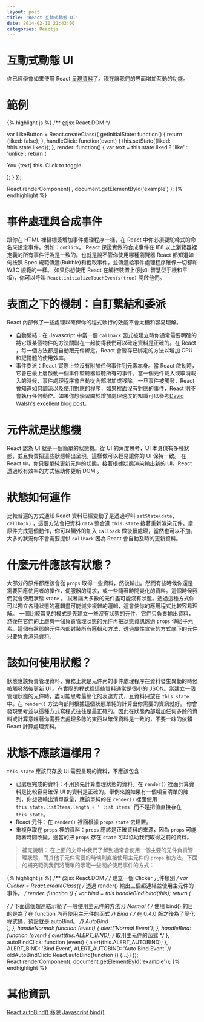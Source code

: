 ```yaml
---
layout: post
title: 'React 互動式動態 UI'
date: 2014-02-10 21:43:00
categories: Reactjs
---
```

# 互動式動態 UI
你已經學會如果使用 React [呈現資料](http://andyyou.logdown.com/posts/178292-react-displaying-data)了。現在讓我們的界面增加互動的功能。

# 範例
{% highlight js %}
/** @jsx React.DOM */

var LikeButton = React.createClass({
  getInitialState: function() {
    return {liked: false};
  },
  handleClick: function(event) {
    this.setState({liked: !this.state.liked});
  },
  render: function() {
    var text = this.state.liked ? 'like' : 'unlike';
    return (
      <p onClick={this.handleClick}>
        You {text} this. Click to toggle.
      </p>
    );
  }
});

React.renderComponent(
  <LikeButton />,
  document.getElementById('example')
);
{% endhighlight %}

# 事件處理與合成事件
跟你在 HTML 裡替標簽增加事件處理程序一樣，在 React 中你必須要駝峰式的命名來設定事件。例如：`onClick`。
React 保證實做的合成事件在 IE8 以上瀏覽器裡定義的所有事件行為是一致的。也就是說不管你使用哪種瀏覽器 React 都知道如何按照 Spec 規範傳遞(Bubble)和截取事件，並傳遞給事件處理程序確保一切都和 W3C 規範的一樣。
如果你想使用 React 在觸控裝置上(例如: 智慧型手機和平板)，你可以呼叫 `React.initializeTouchEvents(true)` 開啟他們。

# 表面之下的機制：自訂繫結和委派
React 內部做了一些處理以確保你的程式執行的效能不會太糟和容易理解。

* 自動繫結：在 Javascript 中當一個 `callback` 函式被建立時你通常需要明確的將它跟某個物件的方法關聯在一起使得我們可以確定資料是正確的。在 React ，每一個方法都是自動跟元件綁定。React 會暫存已綁定的方法以增加 CPU 和記憶體的使用效率。
* 事件委派：React 實際上並沒有附加任何事件到元素本身。當 React 啟動時，它會在最上層啟動一個事件監聽器監聽所有的事件。當一個元件載入或取消載入的時候，事件處理程序會自動從內部增加或移除。一旦事件被觸發，React 會知道如何調派以及使用對應的程序，如果裡面沒有對應的事件，React 則不會執行任何動作。如果你想學習關於增加處理速度的知識可以參考[David Walsh's excellent blog post](http://davidwalsh.name/event-delegate)。

# 元件就是[狀態機](http://www.dev.idv.tw/mediawiki/index.php/%E7%8B%80%E6%85%8B%E6%A9%9F%E7%9A%84%E7%A8%8B%E5%BC%8F%E8%A8%AD%E8%A8%88%E9%A2%A8%E6%A0%BC)
React 認為 UI 就是一個簡單的狀態機。從 UI 的角度思考，UI 本身俱有多種狀態，並且負責把這些狀態輸出呈現。這樣做可以輕易讓你的 UI 保持一致。
在 React 中，你只要單純更新元件的狀態，接著根據狀態渲染輸出新的 UI。React 透過較有效率的方式協助你更新 DOM 。

# 狀態如何運作
比較普遍的方式通知 React 資料已經變動了是透過呼叫 `setState(data, callback)` ，這個方法會把資料 `data` 整合進 `this.state` 接著重新渲染元件。當原件完成這個動作，你可以額外的加入 `callback` 做後續處理，當然也可以不加。大多的狀況你不會需要提供 `callback` 因為 React 會自動及時的更新資料。

# 什麼元件應該有狀態？
大部分的原件都應該會從 `props` 取得一些資料，然後輸出。然而有些時候你還是需要回應使用者的操作，伺服器的請求，或一些隨著時間變化的資料。這個時候我們就會使用狀態 `state` 。
試著讓大多數的元件盡可能沒有狀態。透過這種方式你可以獨立各種狀態的邏輯盡可能減少複雜的邏輯，這會使你的應用程式比較容易理解。
一個比較常見的模式是先建立一些沒有狀態的元件，它們只負責輸出資料，然後在它們的上層有一個負責管理狀態的元件再把狀態資訊透過 `props` 傳給子元素。這個有狀態的元件內部封裝所有邏輯和方法，透過屬性宣告的方式底下的元件只要負責渲染資料。

# 該如何使用狀態？
狀態應該負責管理資料，實務上就是元件內的事件處理程序在資料發生異動的時候被觸發然後更新 UI 。在實際的程式裡這些資料通常是很小的 JSON。當建立一個管理狀態的元件時，盡可能思考最簡化的表達方式，且資料只放在 `this.state` 中。在 `render()` 方法內部則根據這個狀態單純的計算出你需要的資訊就好。
你會發現思考並以這種方式寫程式往往是最正確的。因此在狀態內部增加任何多餘的資料或計算意味著你需要去處理多餘的東西以確保資料是一致的，不要一味的依賴 React 計算處理資料。

# 狀態不應該這樣用？
`this.state` 應該只存放 UI 需要呈現的資料，不應該包含：
* 已處理完成的資料：不用預先計算處理狀態的資料。在 `render()` 裡面計算資料是比較容易確保 UI 的資料是正確的。舉例來說如果有一個項目清單的陣列，你想要輸出清單數量，應該單純的在 `render()` 裡面使用 `this.state.listItems.length + ' list items'` 而不是把值直接存在 `this.state`。
* React 元件：在 `render()` 裡面根據 `props` `state` 去建置。
* 重複存取在 `props` 裡的資料：`props` 應該是正確資料的來源，因為 `props` 可能隨著時間改變。適當的把 `props` 存在 `state` 可以協助我們取得之前的資料。

> 補充說明：
在上面的文章中我們了解到通常會使用一個主要的元件負責管理狀態，而其他子元件需要的時候則直接使用主元件的 `props` 和方法，下面的補充範例我們將簡單的示範一些關於使用事件的方式：

{% highlight js %}
/** @jsx React.DOM */
/* 建立一個 Clicker 元件類別 */
var Clicker = React.createClass({
  /* 透過 render() 輸出三個超連結並使用主元件的事件。 */
  render: function () {
    var bind = this.handleBind.bind(this);
    return (
      <div>
        { /* 下面這個超連結示範了一般使用主元件的方法  */}
        <a onClick={this.handleNormal}>Normal</a>
        { /* 使用 bind() 的目的是為了在 function 內再使用主元件的函式 */}
        <a onClick={bind}>Bind</a>
        { /* 在 0.4.0 版之後為了簡化程式碼，預設就是 autoBind。 */}
        <a onClick={this.autoBindClick}>AutoBind</a>
      </div>
    );
  },
  handleNormal: function (event) {
    alert('Normal Event');
  },
  handleBind: function (event) {
    alert(this.ALERT_BIND); /* 取用主元件的函式 */
  },
  autoBindClick: function (event) {
    alert(this.ALERT_AUTOBIND);
	},
  ALERT_BIND: 'Bind Event',
  ALERT_AUTOBIND: 'Auto Bind Event'
  // oldAutoBindClick: React.autoBind(function () {...})
});
React.renderComponent(<Clicker />, document.getElementById('example'));
{% endhighlight %}

# 其他資訊
[React.autoBind() 移除](https://github.com/mcsheffrey/react-tutorial/commit/2e0d9f2de28f713c9a47455c49f8ddc3576bdcf6)
[Javascript bind()](http://blog.csdn.net/qy1387/article/details/7854589)

